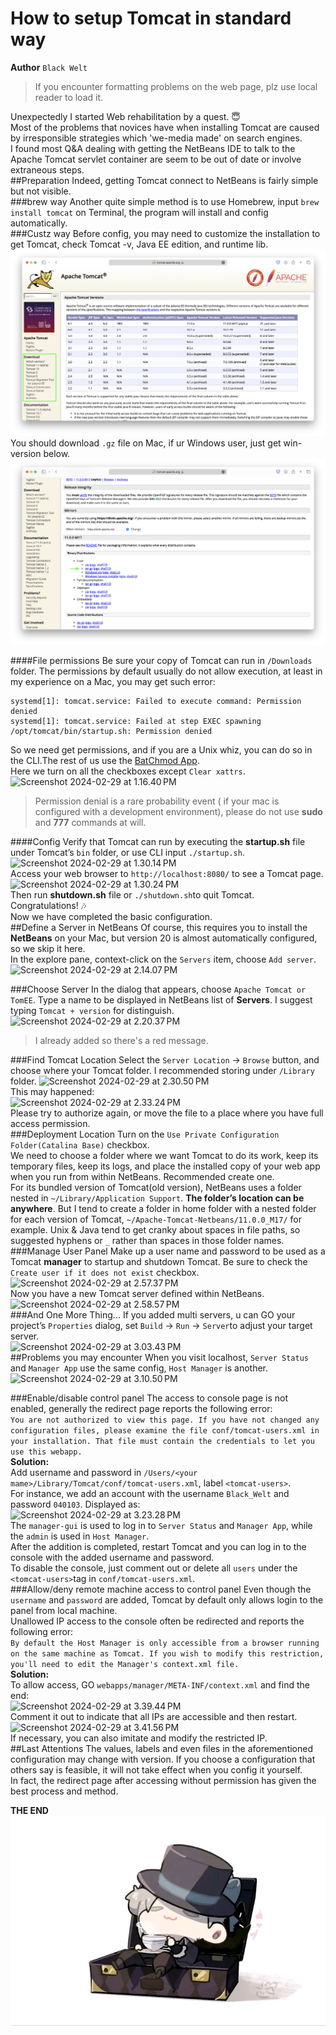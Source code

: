 # How to setup Tomcat in standard way

**Author** `Black Welt`

> If you encounter formatting problems on the web page, plz use local reader to load it.

Unexpectedly I started Web rehabilitation by a quest. :innocent:<br>
Most of the problems that novices have when installing Tomcat are caused by irresponsible strategies which 'we-media made' on search engines.<br>
I found most Q&A dealing with getting the NetBeans IDE to talk to the Apache Tomcat servlet container are seem to be out of date or involve extraneous steps.<br>
##Preparation
Indeed, getting Tomcat connect to NetBeans is fairly simple but not visible.<br>
###brew way
Another quite simple method is to use Homebrew, input `brew install tomcat` on Terminal, the program will install and config automatically.<br>
###Custz way
Before config, you may need to customize the installation to get Tomcat, check Tomcat -v, Java EE edition, and runtime lib.
![Tomcat_version](/assets/Tomcat_version.png 'Tomcat Version')<br>
You should download `.gz` file on Mac, if ur Windows user, just get win-version below.<br>
![access_way](/assets/access_way.png 'which patch')<br>

####File permissions
Be sure your copy of Tomcat can run in `/Downloads` folder. The permissions by default usually do not allow execution, at least in my experience on a Mac, you may get such error:<br>

    systemd[1]: tomcat.service: Failed to execute command: Permission denied
    systemd[1]: tomcat.service: Failed at step EXEC spawning /opt/tomcat/bin/startup.sh: Permission denied

So we need get permissions, and if you are a Unix whiz, you can do so in the CLI.The rest of us use the [BatChmod App](https://batchmod.en.softonic.com/mac).<br>
Here we turn on all the checkboxes except `Clear xattrs`.<br>
![Screenshot 2024-02-29 at 1.16.40 PM](/assets/Screenshot%202024-02-29%20at%201.16.40 PM.png "Permissions")<br>

> Permission denial is a rare probability event ( if your mac is configured with a development environment), please do not use **sudo** and **777** commands at will.

####Config
Verify that Tomcat can run by executing the **startup.sh** file under Tomcat’s `bin` folder, or use CLI input `./startup.sh`. <br>
![Screenshot 2024-02-29 at 1.30.14 PM](/assets/Screenshot%202024-02-29%20at%201.30.14 PM.png "Startup CLI")<br>
Access your web browser to `http://localhost:8080/` to see a Tomcat page.<br>
![Screenshot 2024-02-29 at 1.30.24 PM](/assets/Screenshot%202024-02-29%20at%201.30.24 PM.png "Test page")<br>
Then run **shutdown.sh** file or `./shutdown.sh`to quit Tomcat.<br>
Congratulations! :notes:<br>
Now we have completed the basic configuration.<br>
##Define a Server in NetBeans
Of course, this requires you to install the **NetBeans** on your Mac, but version 20 is almost automatically configured, so we skip it here.<br>
In the explore pane, context-click on the `Servers` item, choose `Add server`.<br>
![Screenshot 2024-02-29 at 2.14.07 PM](/assets/Screenshot%202024-02-29%20at%202.14.07 PM.png "add server")<br>

###Choose Server
In the dialog that appears, choose `Apache Tomcat or TomEE`. Type a name to be displayed in NetBeans list of **Servers**. I suggest typing `Tomcat + version` for distinguish.<br>
![Screenshot 2024-02-29 at 2.20.37 PM](/assets/Screenshot%202024-02-29%20at%202.20.37 PM.png)<br>

> I already added so there's a red message.

###Find Tomcat Location
Select the `Server Location` -> `Browse` button, and choose where your Tomcat folder. I recommended storing under `/Library` folder.
![Screenshot 2024-02-29 at 2.30.50 PM](/assets/Screenshot%202024-02-29%20at%202.30.50 PM.png)<br>
This may happened:<br>
![Screenshot 2024-02-29 at 2.33.24 PM](/assets/Screenshot%202024-02-29%20at%202.33.24 PM.png)<br>
Please try to authorize again, or move the file to a place where you have full access permission.<br>
###Deployment Location
Turn on the `Use Private Configuration Folder(Catalina Base)` checkbox.<br>
We need to choose a folder where we want Tomcat to do its work, keep its temporary files, keep its logs, and place the installed copy of your web app when you run from within NetBeans. Recommended create one.<br>
For its bundled version of Tomcat(old version), NetBeans uses a folder nested in `~/Library/Application Support`. **The folder’s location can be anywhere**. But I tend to create a folder in home folder with a nested folder for each version of Tomcat, `~/Apache-Tomcat-Netbeans/11.0.0_M17/` for example. Unix & Java tend to get cranky about spaces in file paths, so suggested hyphens or `_` rather than spaces in those folder names.<br>
###Manage User Panel
Make up a user name and password to be used as a Tomcat **manager** to startup and shutdown Tomcat. Be sure to check the `Create user if it does not exist` checkbox.<br>
![Screenshot 2024-02-29 at 2.57.37 PM](/assets/Screenshot%202024-02-29%20at%202.57.37 PM.png)<br>
Now you have a new Tomcat server defined within NetBeans.<br>
![Screenshot 2024-02-29 at 2.58.57 PM](/assets/Screenshot%202024-02-29%20at%202.58.57 PM.png)<br>
###And One More Thing...
If you added multi servers, u can GO your project’s `Properties` dialog, set `Build` -> `Run` -> `Server`to adjust your target server.<br>
![Screenshot 2024-02-29 at 3.03.43 PM](/assets/Screenshot%202024-02-29%20at%203.03.43 PM.png)<br>
##Problems you may encounter
When you visit localhost, `Server Status` and `Manager App` use the same config, `Host Manager` is another.<br>
![Screenshot 2024-02-29 at 3.10.50 PM](/assets/Screenshot%202024-02-29%20at%203.10.50 PM.png)<br>

###Enable/disable control panel
The access to console page is not enabled, generally the redirect page reports the following error:<br>
`You are not authorized to view this page. If you have not changed any configuration files, please examine the file conf/tomcat-users.xml in your installation. That file must contain the credentials to let you use this webapp.`<br>
**Solution:**<br>
Add username and password in `/Users/<your mame>/Library/Tomcat/conf/tomcat-users.xml`, label `<tomcat-users>`.<br>
For instance, we add an account with the username `Black_Welt` and password `040103`. Displayed as:<br>
![Screenshot 2024-02-29 at 3.23.28 PM](/assets/Screenshot%202024-02-29%20at%203.23.28 PM.png)<br>
The `manager-gui` is used to log in to `Server Status` and `Manager App`, while the `admin` is used in `Host Manager`.<br>
After the addition is completed, restart Tomcat and you can log in to the console with the added username and password.<br>
To disable the console, just comment out or delete all `users` under the `<tomcat-users>`tag in `conf/tomcat-users.xml`.<br>
###Allow/deny remote machine access to control panel
Even though the `username` and `password` are added, Tomcat by default only allows login to the panel from local machine.<br>
Unallowed IP access to the console often be redirected and reports the following error:<br>
`By default the Host Manager is only accessible from a browser running on the same machine as Tomcat. If you wish to modify this restriction, you'll need to edit the Manager's context.xml file.`<br>
**Solution:**<br>
To allow access, GO `webapps/manager/META-INF/context.xml` and find the end:<br>
![Screenshot 2024-02-29 at 3.39.44 PM](/assets/Screenshot%202024-02-29%20at%203.39.44 PM.png)<br>
Comment it out to indicate that all IPs are accessible and then restart.<br>
![Screenshot 2024-02-29 at 3.41.56 PM](/assets/Screenshot%202024-02-29%20at%203.41.56 PM.png)<br>
If necessary, you can also imitate and modify the restricted IP.<br>
##Last Attentions
The values, labels and even files in the aforementioned configuration may change with version. If you choose a configuration that others say is feasible, it will not take effect when you config it yourself.<br>
In fact, the redirect page after accessing without permission has given the best process and method.<br>

**THE END**
![IMG_6202](/assets/IMG_6202.JPG)

